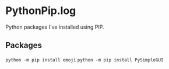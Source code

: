 # PythonPip.log
Python packages I've installed using PIP.

## Packages
``python -m pip install emoji``
``python -m pip install PySimpleGUI``

